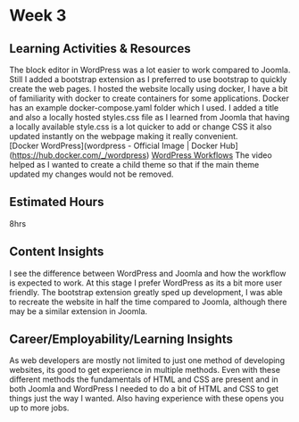 # Week 3
## Learning Activities & Resources
The block editor in WordPress was a lot easier to work compared to Joomla. Still I added a bootstrap extension as I preferred to use bootstrap to quickly create the web pages. I hosted the website locally using docker, I have a bit of familiarity with docker to create containers for some applications. Docker has an example docker-compose.yaml folder which I used. I added a title and also a locally hosted styles.css file as I learned from Joomla that having a locally available style.css is a lot quicker to add or change CSS it also updated instantly on the webpage making it really convenient.  
[Docker WordPress](wordpress - Official Image | Docker Hub](https://hub.docker.com/_/wordpress)
[WordPress Workflows](https://www.linkedin.com/learning/wordpress-workflows-2015)
The video helped as I wanted to create a child theme so that if the main theme updated my changes would not be removed.
## Estimated Hours
8hrs 
## Content Insights
I see the difference between WordPress and Joomla and how the workflow is expected to work. At this stage I prefer WordPress as its a bit more user friendly. The bootstrap extension greatly sped up development, I was able to recreate the website in half the time compared to Joomla, although there may be a similar extension in Joomla. 
## Career/Employability/Learning Insights
As web developers are mostly not limited to just one method of developing websites, its good to get experience in multiple methods. Even with these different methods the fundamentals of HTML and CSS are present and in both Joomla and WordPress I needed to do a bit of HTML and CSS to get things just the way I wanted. Also having experience with these opens you up to more jobs.
